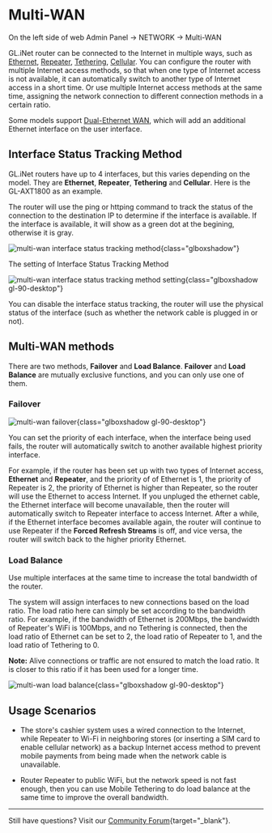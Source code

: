# Multi-WAN

On the left side of web Admin Panel -> NETWORK -> Multi-WAN

GL.iNet router can be connected to the Internet in multiple ways, such as [Ethernet](internet_ethernet.md), [Repeater](internet_repeater.md), [Tethering](internet_tethering.md), [Cellular](internet_cellular.md). You can configure the router with multiple Internet access methods, so that when one type of Internet access is not available, it can automatically switch to another type of Internet access in a short time. Or use multiple Internet access methods at the same time, assigning the network connection to different connection methods in a certain ratio.

Some models support [Dual-Ethernet WAN](dual-ethernet_wan.md), which will add an additional Ethernet interface on the user interface.

## Interface Status Tracking Method

GL.iNet routers have up to 4 interfaces, but this varies depending on the model. They are **Ethernet**, **Repeater**, **Tethering** and **Cellular**. Here is the GL-AXT1800 as an example.

The router will use the ping or httping command to track the status of the connection to the destination IP to determine if the interface is available. If the interface is available, it will show as a green dot at the begining, otherwise it is gray.

![multi-wan interface status tracking method](https://static.gl-inet.com/docs/en/4/tutorials/multi-wan/interface_status_tracking_method.png){class="glboxshadow"}

The setting of Interface Status Tracking Method

![multi-wan interface status tracking method setting](https://static.gl-inet.com/docs/en/4/tutorials/multi-wan/interface_status_tracking_method_setting.png){class="glboxshadow gl-90-desktop"}

You can disable the interface status tracking, the router will use the physical status of the interface (such as whether the network cable is plugged in or not).

## Multi-WAN methods

There are two methods, **Failover** and **Load Balance**. **Failover** and **Load Balance** are mutually exclusive functions, and you can only use one of them.

### Failover

![multi-wan failover](https://static.gl-inet.com/docs/en/4/tutorials/multi-wan/multi-wan_mode_failover.png){class="glboxshadow gl-90-desktop"}

You can set the priority of each interface, when the interface being used fails, the router will automatically switch to another available highest priority interface.

For example, if the router has been set up with two types of Internet access, **Ethernet** and **Repeater**, and the priority of of Ethernet is 1, the priority of Repeater is 2, the priority of Ethernet is higher than Repeater, so the router will use the Ethernet to access Internet. If you unpluged the ethernet cable, the Ethernet interface will become unavailable, then the router will automatically switch to Repeater interface to access Internet. After a while, if the Ethernet interface becomes available again, the router will continue to use Repeater if the **Forced Refresh Streams** is off, and vice versa, the router will switch back to the higher priority Ethernet.

### Load Balance

Use multiple interfaces at the same time to increase the total bandwidth of the router.

The system will assign interfaces to new connections based on the load ratio. The load ratio here can simply be set according to the bandwidth ratio. For example, if the bandwidth of Ethernet is 200Mbps, the bandwidth of Repeater's WiFi is 100Mbps, and no Tethering is connected, then the load ratio of Ethernet can be set to 2, the load ratio of Repeater to 1, and the load ratio of Tethering to 0.

**Note:** Alive connections or traffic are not ensured to match the load ratio. It is closer to this ratio if it has been used for a longer time.

![multi-wan load balance](https://static.gl-inet.com/docs/en/4/tutorials/multi-wan/multi-wan_mode_load_balance.png){class="glboxshadow gl-90-desktop"}

## Usage Scenarios

* The store's cashier system uses a wired connection to the Internet, while Repeater to Wi-Fi in neighboring stores (or inserting a SIM card to enable cellular network) as a backup Internet access method to prevent mobile payments from being made when the network cable is unavailable.

* Router Repeater to public WiFi, but the network speed is not fast enough, then you can use Mobile Tethering to do load balance at the same time to improve the overall bandwidth.

---

Still have questions? Visit our [Community Forum](https://forum.gl-inet.com){target="_blank"}.
